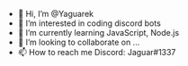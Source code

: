 - 👋 Hi, I’m @Yaguarek
- 👀 I’m interested in coding discord bots
- 🌱 I’m currently learning JavaScript, Node.js
- 💞️ I’m looking to collaborate on ...
- 📫 How to reach me Discord: Jaguar#1337

<!---
Yaguarek/Yaguarek is a ✨ special ✨ repository because its `README.md` (this file) appears on your GitHub profile.
You can click the Preview link to take a look at your changes.
--->
